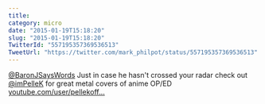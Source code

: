 ```yaml
---
title: 
category: micro
date: "2015-01-19T15:18:20"
slug: "2015-01-19T15:18:20"
TwitterId: "557195357369536513"
TweetUrl: "https://twitter.com/mark_philpot/status/557195357369536513"
---
```


[@BaronJSaysWords](https://twitter.com/BaronJSaysWords) Just in case he hasn't
crossed your radar check out [@imPelleK](https://twitter.com/imPelleK) for great
metal covers of anime OP/ED
[youtube.com/user/pellekoff…](https://www.youtube.com/user/pellekofficial)
